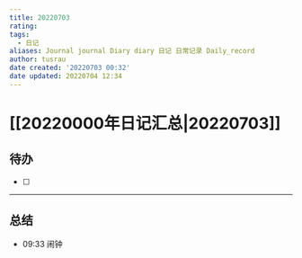 ```yaml
---
title: 20220703
rating:
tags:
  - 日记
aliases: Journal journal Diary diary 日记 日常记录 Daily_record
author: tusrau
date created: '20220703 00:32'
date updated: 20220704 12:34
---
```


# [[20220000年日记汇总|20220703]]

## 待办

- [ ]

---

## 总结

- 09:33 闹钟
